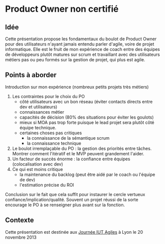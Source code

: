 Product Owner non certifié
======================

## Idée ##

Cette présentation propose les fondamentaux du boulot de Product Owner pour des utilisateurs 
n'ayant jamais entendu parler d'agile, voire de projet informatique. Elle est le fruit de mon
expérience de coach entre des équipes de développeurs plutôt matures sur scrum et travaillant
avec des utilisateurs métiers pas ou peu formés sur la gestion de projet, qui plus est agile.

## Points à aborder ##

Introduction sur mon expérience (nombreux petits projets très métiers)

1. Les contraintes pour le choix du PO
    * côté utilisateurs avec un bon réseau (éviter contacts directs entre dev et utilisateurs)
    * connaissances métier
    * capacités de décision (80% des situations pour éviter les goulots)
    * mieux si MOA pas trop forte puisque le lead projet sera plutôt côté équipe technique.
    * certaines choses pas critiques
        * la connaissance de la sémantique scrum
        * la connaissance technique
1. Le boulot irremplaçable du PO : la gestion des priorités entre tâches. Montrer comment l'itératif et le MVP peuvent grandement l'aider.
1. Un facteur de succès énorme : la confiance entre équipes (colocalisation avec dev)
1. Ce qui est moins critique
    * la maintenance du backlog (peut être aidé par le coach ou l'équipe de dev)
    * l'estimation précise du ROI

Conclusion sur le fait que cela suffit pour instaurer le cercle vertueux confiance/implication/qualité. 
Souvent un projet réussi de la sorte encourage le PO à se renseigner plus avant sur la fonction.

## Contexte ##

Cette présentation est destinée aux [Journée IUT Agiles](http://www.iutagile.com/) à Lyon le 20 novembre 2013

